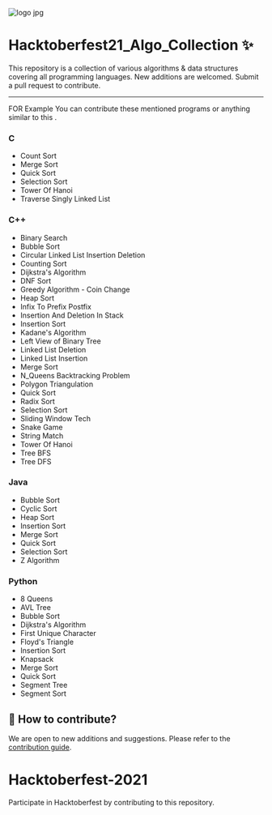 ![logo jpg](https://user-images.githubusercontent.com/71459989/135807893-2dda4ce6-f9b8-4232-a893-631aef3f2183.jpg)

# Hacktoberfest21_Algo_Collection ✨

This repository is a collection of various algorithms & data structures covering all programming languages. New additions are welcomed. Submit a pull request to contribute.

---

FOR Example You can contribute these mentioned programs or anything similar to this .

### C

- Count Sort
- Merge Sort
- Quick Sort
- Selection Sort
- Tower Of Hanoi
- Traverse Singly Linked List

### C++

- Binary Search
- Bubble Sort
- Circular Linked List Insertion Deletion
- Counting Sort
- Dijkstra's Algorithm
- DNF Sort
- Greedy Algorithm - Coin Change
- Heap Sort
- Infix To Prefix Postfix
- Insertion And Deletion In Stack
- Insertion Sort
- Kadane's Algorithm
- Left View of Binary Tree
- Linked List Deletion
- Linked List Insertion
- Merge Sort
- N_Queens Backtracking Problem
- Polygon Triangulation
- Quick Sort
- Radix Sort
- Selection Sort
- Sliding Window Tech
- Snake Game
- String Match
- Tower Of Hanoi
- Tree BFS
- Tree DFS

### Java

- Bubble Sort
- Cyclic Sort
- Heap Sort
- Insertion Sort
- Merge Sort
- Quick Sort
- Selection Sort
- Z Algorithm

### Python

- 8 Queens
- AVL Tree
- Bubble Sort
- Dijkstra's Algorithm
- First Unique Character
- Floyd's Triangle
- Insertion Sort
- Knapsack
- Merge Sort
- Quick Sort
- Segment Tree
- Segment Sort

## 🙋 How to contribute?

We are open to new additions and suggestions. Please refer to the [contribution guide](CONTRIBUTING.md).

# Hacktoberfest-2021

Participate in Hacktoberfest by contributing to this repository.
